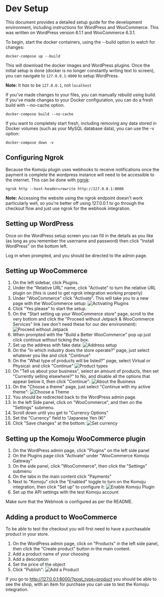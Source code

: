 # Dev Setup

This document provides a detailed setup guide for the development environment, including instructions for WordPress and WooCommerce. This was written on WordPress version 6.1.1 and WooCommerce 6.3.1.

To begin, start the docker containers, using the --build option to watch for changes:

```
docker-compose up --build
```

This will download the docker images and WordPress plugins. Once the initial setup is done (docker is no longer constantly writing text to screen), you can navigate to `127.0.0.1:8000` to setup WordPress.

**Note:** It _has_ to be `127.0.0.1`, not `localhost`

If you've made changes to your files, you can manually rebuild using build. If you've made changes to your Docker configuration, you can do a fresh build with --no-cache option.

```
docker-compose build --no-cache
```

If you want to completely start fresh, including removing any data stored in Docker volumes (such as your MySQL database data), you can use the -v option:

```
docker-compose down -v
```

## Configuring Ngrok

Because the Komoju plugin uses webhooks to receive notifications once the payment is complete the wordpress instance will need to be accessible to the internet. This can be done with [ngrok](https://ngrok.com/):

```
ngrok http --host-header=rewrite http://127.0.0.1:8000
```

**Note:** Accessing the website using the ngrok endpoint doesn't work particularly well, so you're better off using 127.0.0.1 to go through the checkout flow and just use ngrok for the webhook integration.

## Setting up WordPress

Once on the WordPress setup screen you can fill in the details as you like (as long as you remember the username and password) then click "Install WordPress" on the bottom left.

Log in when prompted, and you should be directed to the admin page.

## Setting up WooCommerce

1. On the left sidebar, click Plugins.
2. Under the "Relative URL" name, click "Activate" to turn the relative URL plugin on (this is used to get ngrok integration working properly)
3. Under "WooCommerce" click "Activate". This will take you to a new page with the WooCommerce setup:
![Activating Plugins](./images/Activate_plugins.png)
4. Click "Yes please" to start the setup.
5. On the "Start setting up your WooCommerce store" page, scroll to the very bottom and click the "Proceed without Jetpack & WooCommerce Services" link (we don't need these for our dev environment):
![Proceed without Jetpack](./images/Proceed_without_Jetpack.png)
6. When prompted with the "Build a Better WooCommerce" pop up just click continue _without_ ticking the box.
7. Set up the address with fake data:
![Address setup](./images/Address_setup.png)
8. On the "In which industry does the store operate?" page, just select whatever you like and click "Continue"
9. On the "What type of products will be listed?" page, select Virtual or Physical:
and click "Continue"
![Product types](./images/Product_types.png)
10. On "Tell us about your business", select an amount of products, then set "Currently selling elsewhere?" to No, and disable all the options that appear below it, then click "Continue":
![About the Business](./images/About_the_business.png)
11. On the "Choose a theme" page, just select "Continue with my active theme":
![Choose a Theme](./images/Choose_a_theme.png)
12. You should be redirected back to the WordPress admin page.
13. In the left Side panel, click on "WooCommerce", and then on the "Settings" submenu.
14. Scroll down until you get to "Currency Options"
15. Set the "Currency" field to "Japanese Yen (¥)"
16. Click "Save changes" at the bottom:
![Set currency](./images/Set_currency.png)

## Setting up the Komoju WooCommerce plugin

1. On the WordPress admin page, click "Plugins" on the left side panel
2. On the Plugins page click "Activate" under "WooCommerce Komoju Gateway"
3. On the side panel, click "WooCommerce", then click the "Settings" submenu
4. On the tabs in the main content click "Payments"
5. Next to "Komoju" click the "Enabled" toggle to turn on the Komoju integration, then click "Set up" to configure it:
![Enable Komoju Plugin](./images/Enable_Komoju_plugin.png)
6. Set up the API settings with the test Komoju account

Make sure that the Webhook is configured as per the README.

## Adding a product to WooCommerce

To be able to test the checkout you will first need to have a purchasable product in your store.

1. On the WordPress admin page, click on "Products" in the left side panel, then click the "Create product" button in the main content.
2. Add a product name of your choosing
3. Add a description
4. Set the price of the object
5. Click "Publish":
![Add a Product](./images/Add_a_product.png)


If you go to http://127.0.0.1:8000/?post_type=product you should be able to see the shop, with an item for purchase you can use to test the Komoju integration.


